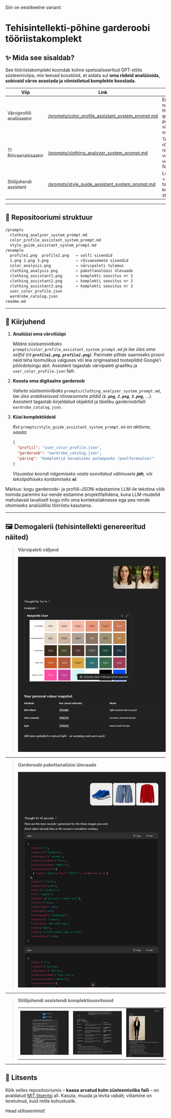 Siin on eestikeelne variant:

# Tehisintellekti-põhine garderoobi tööriistakomplekt

## ✨ Mida see sisaldab?

See tööriistakomplekt koondab kolme spetsialiseeritud GPT-stiilis süsteemiviipa, mis teevad koostööd, et aidata sul **oma riideid analüüsida, sobivaid värve avastada ja viimistletud komplekte koostada**.

| Viip                      | Link                                                                                                         | Mida see teeb                                                                                                        |
| ------------------------- | ------------------------------------------------------------------------------------------------------------ | -------------------------------------------------------------------------------------------------------------------- |
| Värviprofiili analüsaator | [/prompts/color\_profile\_assistant\_system\_prompt.md](prompts/color_profile_assistant_system_prompt.md)      | Eraldab selfidest sinu naha / juuste / silmade HEX-väärtused ning genereerib personaliseeritud värvipaleti + ostunimekirja. |
| TI Rõivaanalüsaator       | [/prompts/clothing\_analyzer\_system\_prompt.md](prompts/clothing_analyzer_system_prompt.md)                 | Teisendab rõivaesemete fotod rangelt JSON-vormingusse ja haldab `wardrobe_catalog.json` faili.                         |
| Stiilijuhendi assistent   | [/prompts/style\_guide\_assistant\_system\_prompt.md](prompts/style_guide_assistant_system_prompt.md)        | Loeb sinu värvipaletti + garderoobi ning tagastab hinnatud komplekte ja strateegia.                                  |

---

## 📂 Repositooriumi struktuur

```
/prompts
  clothing_analyzer_system_prompt.md
  color_profile_assistant_system_prompt.md
  style_guide_assistant_system_prompt.md
/example
  profile1.png  profile2.png   ← selfi sisendid
  1.png 2.png 3.png            ← rõivaesemete sisendid
  color_analysis.png           ← värvipaleti tulemus
  clothing_analysis.png        ← pakettanalüüsi ülevaade
  clothing_assistant1.png      ← komplekti soovitus nr 1
  clothing_assistant2.png      ← komplekti soovitus nr 2
  clothing_assistant3.png      ← komplekti soovitus nr 3
  user_color_profile.json
  wardrobe_catalog.json
readme.md
```

---

## 🚀 Kiirjuhend

1.  **Analüüsi oma värvitüüpi**

    *Määra süsteemiviibaks* `prompts/color_profile_assistant_system_prompt.md` *ja lae üles oma selfid (nt **`profile1.png`**, **`profile2.png`**).*
    Parimate piltide saamiseks proovi neid teha loomulikus valguses või leia originaalsed tootepildid Google'i pöördotsingu abil.
    Assistent tagastab värvipaleti graafiku ja `user_color_profile.json` faili.

2.  **Koosta oma digitaalne garderoob**

    *Vaheta süsteemiviibaks* `prompts/clothing_analyzer_system_prompt.md`, *lae üles eraldiseisvad rõivaesemete pildid (**`1.png`**, **`2.png`**, **`3.png`**, …).*
    Assistent tagastab kirjeldatud objektid ja täieliku garderoobifaili `wardrobe_catalog.json`.

3.  **Küsi komplektiideid**

    *Kui* `prompts/style_guide_assistant_system_prompt.md` *on aktiivne, saada:*

    ```json
    {
      "profiil": "user_color_profile.json",
      "garderoob": "wardrobe_catalog.json",
      "päring": "Komplektid kevadiseks pulmapeoks (poolformaalne)"
    }
    ```

    *Visuaalse koondi nägemiseks vasta soovitatud välimusele ****jah****, või tekstipõhiseks kordamiseks ****ei****.*

Märkus: kogu garderoobi- ja profiili-JSONi edastamine LLM-ile tekstina võib toimida paremini kui nende esitamine projektifailidena, kuna LLM-mudelid mahutavad tavaliselt kogu info oma kontekstiaknasse ega pea nende otsimiseks analüütilisi tööriistu kasutama.

---

## 🖼️ Demogalerii (tehisintellekti genereeritud näited)

> **Värvipaleti väljund**
>
> ![Värvianalüüs](example/color_analysis.png)

---

> **Garderoobi pakettanalüüsi ülevaade**
>
> ![Riiete analüüs](example/clothing_analysis.png)

---

> **Stiilijuhendi assistendi komplektisoovitused**
>
> |                                                  |                                                  |                                                  |
> |:------------------------------------------------:|:------------------------------------------------:|:------------------------------------------------:|
> | ![Komplekt 1](example/clothing_assistant1.png) | ![Komplekt 2](example/clothing_assistant2.png) | ![Komplekt 3](example/clothing_assistant3.png) |

---

## 📝 Litsents

Kõik selles repositooriumis – **kaasa arvatud kolm süsteemiviiba faili** – on avaldatud [MIT litsentsi](LICENSE) all. Kasuta, muuda ja levita vabalt; viitamine on teretulnud, kuid mitte kohustuslik.

Head stiliseerimist!
